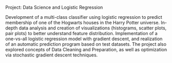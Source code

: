 Project: Data Science and Logistic Regression

Development of a multi-class classifier using logistic regression to predict membership of one of the Hogwarts houses in the Harry Potter universe. 
In-depth data analysis and creation of visualizations (histograms, scatter plots, pair plots) to better understand feature distribution. 
Implementation of a one-vs-all logistic regression model with gradient descent, and realization of an automatic prediction program based on test datasets.
The project also explored concepts of Data Cleaning and Preparation, as well as optimization via stochastic gradient descent techniques.
